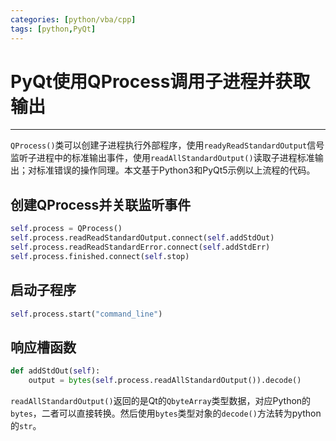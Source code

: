 ```yaml
---
categories: [python/vba/cpp]
tags: [python,PyQt]
---
```


# PyQt使用QProcess调用子进程并获取输出


---

`QProcess()`类可以创建子进程执行外部程序，使用`readyReadStandardOutput`信号监听子进程中的标准输出事件，使用`readAllStandardOutput()`读取子进程标准输出；对标准错误的操作同理。本文基于Python3和PyQt5示例以上流程的代码。

## 创建QProcess并关联监听事件

``` python
self.process = QProcess()
self.process.readReadStandardOutput.connect(self.addStdOut)
self.process.readReadStandardError.connect(self.addStdErr)
self.process.finished.connect(self.stop)
```

## 启动子程序

```python
self.process.start("command_line")
```

## 响应槽函数

```python
def addStdOut(self):
    output = bytes(self.process.readAllStandardOutput()).decode()
```

`readAllStandardOutput()`返回的是Qt的`QbyteArray`类型数据，对应Python的`bytes`，二者可以直接转换。然后使用`bytes`类型对象的`decode()`方法转为python的`str`。